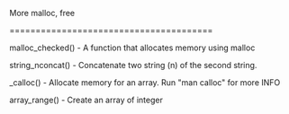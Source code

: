 More malloc, free


=======================================


malloc_checked() - A function that allocates memory using malloc


string_nconcat() - Concatenate two string (n) of the second string.


_calloc() - Allocate memory for an array. Run "man calloc" for more INFO


array_range() - Create an array of integer


